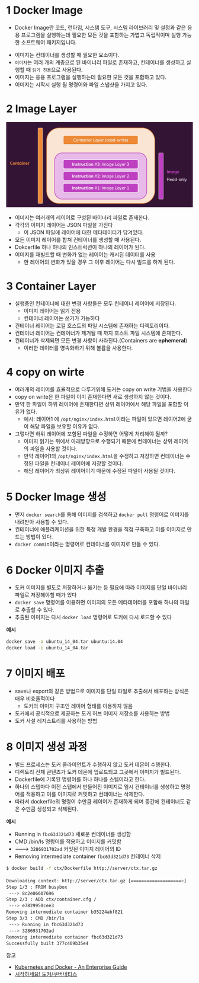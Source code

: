 # 1 Docker Image

- Docker Image란 코드, 런타임, 시스템 도구, 시스템 라이브러리 및 설정과 같은 응용 프로그램을 실행하는데 필요한 모든 것을 포함하는 가볍고 독립적이며 실행 가능한 소프트웨어 패키지입니다.  

* 이미지는 컨테이너를 생성할 때 필요한 요소이다.
* `이미지`는 여러 개의 계층으로 된 바이너리 파일로 존재하고, 컨테이너를 생성하고 실행할 때 `읽기 전용`으로 사용된다.
* 이미지는 응용 프로그램을 실행하는데 필요한 모든 것을 포함하고 있다.
* 이미지는 시작시 실행 될 명령어와 파일 스냅샷을 가지고 있다.



# 2 Image Layer

![image-20201117215748040](images/docker.png)

* 이미지는 여러개의 레이어로 구성된 바이너리 파일로 존재한다.
* 각각의 이미지 레이어는 JSON 파일을 가진다
  * 이 JSON 파일에 레이어에 대한 메타데이터가 담겨있다.
* 모든 이미지 레이어를 합쳐 컨테이너를 생성할 때 사용된다.
* Dokcerfile 하나 하나의 인스트럭션이 하나의 레이어가 된다.
* 이미지를 재빌드할 때 변화가 없는 레이어는 캐시된 데이터를 사용
  * 한 레이어의 변화가 있을 경우 그 이후 레이어는 다시 빌드를 하게 된다.



# 3 Container Layer

* 실행중인 컨테이너에 대한 변경 사항들은 모두 컨테이너 레이어에 저장된다.
  * 이미지 레이어는 읽기 전용
  * 컨테이너 레이어는 쓰기가 가능하다
* 컨테이너 레이어는 로컬 호스트의 파일 시스템에 존재하는 디렉토리이다.
* 컨테이너 레이어는 컨테이너가 제거될 때 까지 호스트 파일 시스템에 존재한다.
* 컨테이너가 삭제되면 모든 변경 사항이 사라진다.(Containers are **ephemeral**)
  * 이러한 데이터를 영속화하기 위해 볼륨을 사용한다.



# 4 copy on wirte

* 여러개의 레이어를 효율적으로 다루기위해 도커는 copy on write 기법을 사용한다
* copy on write은 한 파일이 이미 존재한다면 새로 생성하지 않는 것이다.
* 만약 한 파일이 하위 레이어에 존재한다면 상위 레이어에서 해당 파일을 포함할 이유가 없다.
  * 예시: 레이어1 에 `/opt/nginx/index.html`이라는 파일이 있으면 레이어2에 굳이 해당 파일을 보유할 이유가 없다.
* 그렇다면 하위 레이어에 포함된 파일을 수정하면 어떻게 처리해야 될까?
  * 이미지 읽기는 위에서 아래방향으로 수행되기 때문에 컨테이너는 상위 레이어의 파일을 사용할 것이다.
  * 만약 레이어1의  `/opt/nginx/index.html`을 수정하고 저장하면 컨테이너는 수정된 파일을 컨테이너 레이어에 저장할 것이다.
  * 해당 레이어가 최상위 레이어이기 때문에 수정된 파일이 사용될 것이다.



# 5 Docker Image 생성

- 먼저 `docker search`를 통해 이미지를 검색하고 `docker pull` 명령어로 이미지를 내려받아 사용할 수 있다.
- 컨테이너에 애플리케이션을 위한 특정 개발 환경을 직접 구축하고 이를 이미지로 만드는 방법이 있다.
- `docker commit`이라는 명령어로 컨테이너를 이미지로 만들 수 있다.



# 6 Docker 이미지 추출

- 도커 이미지를 별도로 저장하거나 옮기는 등 필요에 따라 이미지를 단일 바이너리 파일로 저장해야할 때가 있다
- `docker save` 명령어를 이용하면 이미지의 모든 메타데이터를 포함해 하나의 파일로 추출할 수 있다.
- 추출된 이미지는 다시 `docker load` 명령어로 도커에 다시 로드할 수 있다



**예시**

```bash
docker save -o ubuntu_14_04.tar ubuntu:14.04
docker load -i ubuntu_14_04.tar
```



# 7 이미지 배포

- save나 export와 같은 방법으로 이미지를 단일 파일로 추출해서 배포하는 방식은 매우 비효율적이다
  - 도커의 이미지 구조인 레이어 형태를 이용하지 않음
- 도커에서 공식적으로 제공하는 도커 허브 이미지 저장소를 사용하는 방법
- 도커 사설 레지스트리를 사용하는 방법



# 8 이미지 생성 과정

- 빌드 프로세스는 도커 클라이언트가 수행하지 않고 도커 데몬이 수행한다.
- 디렉토리 전체 콘텐츠가 도커 데몬에 업로드되고 그곳에서 이미지가 빌드된다.
- Dockerfile에 기록된 명령어를 하나 하나를 스텝이라고 한다.
- 하나의 스텝마다 이전 스텝에서 만들어진 이미지로 임시 컨테이너를 생성하고 명령어를 적용하고 이를 이미지로 커밋하고 컨테이너는 삭제한다.
- 따라서 dockerfile의 명령어 수만큼 레이어가 존재하게 되며 중간에 컨테이너도 같은 수만큼 생성되고 삭제된다.



**예시**

- Running in `fbc63d321d73` 새로운 컨테이너를 생성함
- CMD /bin/ls 명령어를 적용하고 이미지를 커밋함
- ---> `3286931702ad` 커밋된 이미지 레이어의 ID
- Removing intermediate container `fbc63d321d73` 컨테이너 삭제

```bash
$ docker build -f ctx/Dockerfile http://server/ctx.tar.gz

Downloading context: http://server/ctx.tar.gz [===================>]    240 B/240 B
Step 1/3 : FROM busybox
 ---> 8c2e06607696
Step 2/3 : ADD ctx/container.cfg /
 ---> e7829950cee3
Removing intermediate container b35224abf821
Step 3/3 : CMD /bin/ls
 ---> Running in fbc63d321d73
 ---> 3286931702ad
Removing intermediate container fbc63d321d73
Successfully built 377c409b35e4
```





참고

* [Kubernetes and Docker - An Enterprise Guide](https://www.amazon.com/Kubernetes-Docker-Effectively-containerize-applications/dp/183921340X)
* [시작하세요! 도커/쿠버네티스](http://www.kyobobook.co.kr/product/detailViewKor.laf?mallGb=KOR&ejkGb=KOR&barcode=9791158392291)